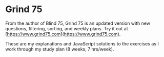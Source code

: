 # Grind 75
From the author of Blind 75, Grind 75 is an updated version with new questions, filtering, sorting, and weekly plans. Try it out at [https://www.grind75.com](https://www.grind75.com).

These are my explanations and JavaScript solutions to the exercises as I work through my study plan (8 weeks, 7 hrs/week).